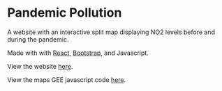 # Pandemic Pollution

A website with an interactive split map displaying NO2 levels before and during the pandemic. 

Made with with [React](https://reactjs.org/), [Bootstrap](https://react-bootstrap.github.io/), and Javascript.

View the website [here](https://ishansandhu.ca/pollution-split-map/).

View the maps GEE javascript code [here](https://code.earthengine.google.com/a01831b73728c90e81ae816802ad8419).
